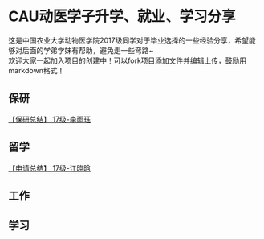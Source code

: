 # CAU动医学子升学、就业、学习分享
这是中国农业大学动物医学院2017级同学对于毕业选择的一些经验分享，希望能够对后面的学弟学妹有帮助，避免走一些弯路~  
欢迎大家一起加入项目的创建中！可以fork项目添加文件并编辑上传，鼓励用markdown格式！
## 保研
[【保研总结】 17级-李雨珏](https://github.com/Jeanette-Jiang/VetmedStudentShare/blob/main/%E4%BF%9D%E7%A0%94/yujue.md)

## 留学
[【申请总结】 17级-江晓晗](https://github.com/Jeanette-Jiang/VetmedStudentShare/blob/main/%E7%95%99%E5%AD%A6/Jiang.md) 

## 工作

## 学习



